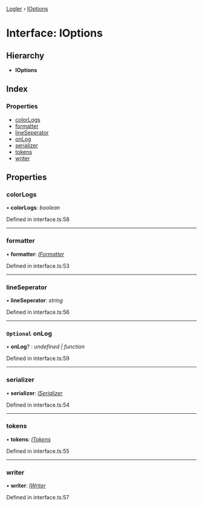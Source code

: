 [Logler](../README.md) › [IOptions](ioptions.md)

# Interface: IOptions

## Hierarchy

* **IOptions**

## Index

### Properties

* [colorLogs](ioptions.md#colorlogs)
* [formatter](ioptions.md#formatter)
* [lineSeperator](ioptions.md#lineseperator)
* [onLog](ioptions.md#optional-onlog)
* [serializer](ioptions.md#serializer)
* [tokens](ioptions.md#tokens)
* [writer](ioptions.md#writer)

## Properties

###  colorLogs

• **colorLogs**: *boolean*

Defined in interface.ts:58

___

###  formatter

• **formatter**: *[IFormatter](../README.md#iformatter)*

Defined in interface.ts:53

___

###  lineSeperator

• **lineSeperator**: *string*

Defined in interface.ts:56

___

### `Optional` onLog

• **onLog**? : *undefined | function*

Defined in interface.ts:59

___

###  serializer

• **serializer**: *[ISerializer](../README.md#iserializer)*

Defined in interface.ts:54

___

###  tokens

• **tokens**: *[ITokens](itokens.md)*

Defined in interface.ts:55

___

###  writer

• **writer**: *[IWriter](../README.md#iwriter)*

Defined in interface.ts:57
